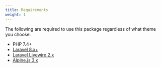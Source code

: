 ```yaml
---
title: Requirements
weight: 1
---
```


The following are required to use this package regardless of what theme you choose:

- PHP 7.4+
- [Laravel 8.x+](https://laravel.com)
- [Laravel Livewire 2.x](https://laravel-livewire.com)
- [Alpine.js 3.x](https://alpinejs.dev)
